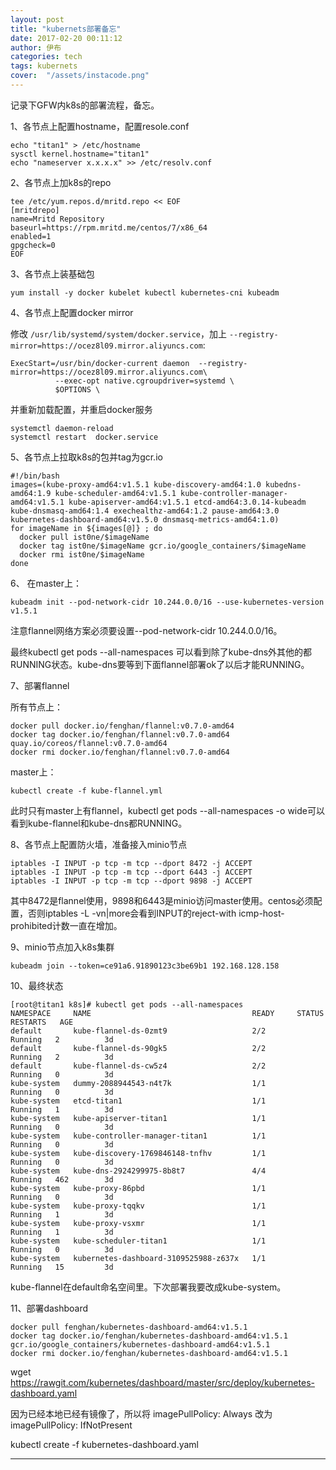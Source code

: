 ```yaml
---
layout: post
title: "kubernets部署备忘"
date: 2017-02-20 00:11:12
author: 伊布
categories: tech
tags: kubernets
cover:  "/assets/instacode.png"
---
```



记录下GFW内k8s的部署流程，备忘。

1、各节点上配置hostname，配置resole.conf

```
echo "titan1" > /etc/hostname
sysctl kernel.hostname="titan1"
echo "nameserver x.x.x.x" >> /etc/resolv.conf
```

2、各节点上加k8s的repo

```
tee /etc/yum.repos.d/mritd.repo << EOF
[mritdrepo]
name=Mritd Repository
baseurl=https://rpm.mritd.me/centos/7/x86_64
enabled=1
gpgcheck=0
EOF
```

3、各节点上装基础包

```
yum install -y docker kubelet kubectl kubernetes-cni kubeadm
```


4、各节点上配置docker mirror

修改 `/usr/lib/systemd/system/docker.service`，加上 `--registry-mirror=https://ocez8l09.mirror.aliyuncs.com`:

```
ExecStart=/usr/bin/docker-current daemon  --registry-mirror=https://ocez8l09.mirror.aliyuncs.com\
          --exec-opt native.cgroupdriver=systemd \
          $OPTIONS \
```

并重新加载配置，并重启docker服务

```
systemctl daemon-reload
systemctl restart  docker.service
```

5、各节点上拉取k8s的包并tag为gcr.io

```
#!/bin/bash
images=(kube-proxy-amd64:v1.5.1 kube-discovery-amd64:1.0 kubedns-amd64:1.9 kube-scheduler-amd64:v1.5.1 kube-controller-manager-amd64:v1.5.1 kube-apiserver-amd64:v1.5.1 etcd-amd64:3.0.14-kubeadm kube-dnsmasq-amd64:1.4 exechealthz-amd64:1.2 pause-amd64:3.0 kubernetes-dashboard-amd64:v1.5.0 dnsmasq-metrics-amd64:1.0)
for imageName in ${images[@]} ; do
  docker pull ist0ne/$imageName
  docker tag ist0ne/$imageName gcr.io/google_containers/$imageName
  docker rmi ist0ne/$imageName
done
```

6、
在master上：

```
kubeadm init --pod-network-cidr 10.244.0.0/16 --use-kubernetes-version v1.5.1
```

注意flannel网络方案必须要设置--pod-network-cidr 10.244.0.0/16。

最终kubectl get pods --all-namespaces 可以看到除了kube-dns外其他的都RUNNING状态。kube-dns要等到下面flannel部署ok了以后才能RUNNING。

7、部署flannel

所有节点上：

```
docker pull docker.io/fenghan/flannel:v0.7.0-amd64
docker tag docker.io/fenghan/flannel:v0.7.0-amd64 quay.io/coreos/flannel:v0.7.0-amd64
docker rmi docker.io/fenghan/flannel:v0.7.0-amd64
```

master上：

```
kubectl create -f kube-flannel.yml
```

此时只有master上有flannel，kubectl get pods --all-namespaces -o wide可以看到kube-flannel和kube-dns都RUNNING。

8、各节点上配置防火墙，准备接入minio节点

```
iptables -I INPUT -p tcp -m tcp --dport 8472 -j ACCEPT
iptables -I INPUT -p tcp -m tcp --dport 6443 -j ACCEPT
iptables -I INPUT -p tcp -m tcp --dport 9898 -j ACCEPT
```

其中8472是flannel使用，9898和6443是minio访问master使用。centos必须配置，否则iptables -L -vn|more会看到INPUT的reject-with icmp-host-prohibited计数一直在增加。

9、minio节点加入k8s集群

```
kubeadm join --token=ce91a6.91890123c3be69b1 192.168.128.158
```

10、最终状态

```
[root@titan1 k8s]# kubectl get pods --all-namespaces
NAMESPACE     NAME                                    READY     STATUS    RESTARTS   AGE
default       kube-flannel-ds-0zmt9                   2/2       Running   2          3d
default       kube-flannel-ds-90gk5                   2/2       Running   2          3d
default       kube-flannel-ds-cw5z4                   2/2       Running   0          3d
kube-system   dummy-2088944543-n4t7k                  1/1       Running   0          3d
kube-system   etcd-titan1                             1/1       Running   1          3d
kube-system   kube-apiserver-titan1                   1/1       Running   0          3d
kube-system   kube-controller-manager-titan1          1/1       Running   0          3d
kube-system   kube-discovery-1769846148-tnfhv         1/1       Running   0          3d
kube-system   kube-dns-2924299975-8b8t7               4/4       Running   462        3d
kube-system   kube-proxy-86pbd                        1/1       Running   0          3d
kube-system   kube-proxy-tqqkv                        1/1       Running   1          3d
kube-system   kube-proxy-vsxmr                        1/1       Running   1          3d
kube-system   kube-scheduler-titan1                   1/1       Running   0          3d
kube-system   kubernetes-dashboard-3109525988-z637x   1/1       Running   15         3d
```

kube-flannel在default命名空间里。下次部署我要改成kube-system。

11、部署dashboard

```
docker pull fenghan/kubernetes-dashboard-amd64:v1.5.1
docker tag docker.io/fenghan/kubernetes-dashboard-amd64:v1.5.1 gcr.io/google_containers/kubernetes-dashboard-amd64:v1.5.1
docker rmi docker.io/fenghan/kubernetes-dashboard-amd64:v1.5.1
```

wget https://rawgit.com/kubernetes/dashboard/master/src/deploy/kubernetes-dashboard.yaml

因为已经本地已经有镜像了，所以将 imagePullPolicy: Always  改为 imagePullPolicy: IfNotPresent

kubectl create -f kubernetes-dashboard.yaml



---
